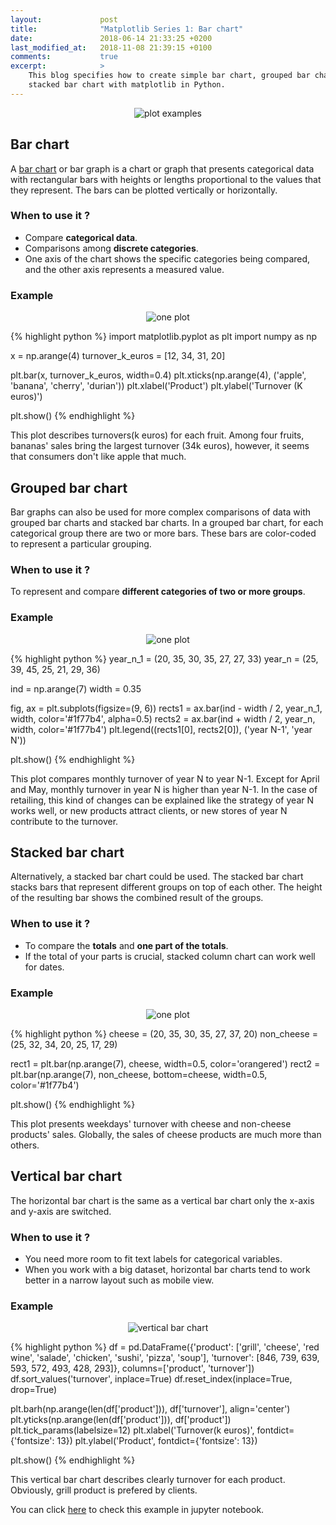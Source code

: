 ```yaml
---
layout:             post
title:              "Matplotlib Series 1: Bar chart"
date:               2018-06-14 21:33:25 +0200
last_modified_at:   2018-11-08 21:39:15 +0100
comments:           true
excerpt:            >
    This blog specifies how to create simple bar chart, grouped bar chart and
    stacked bar chart with matplotlib in Python.
---
```


<p align="center">
  <img alt="plot examples"
  src="{{ site.baseurl }}/images/20181102-matplotlib-series.png
"/>
</p>

## Bar chart
A [bar chart][bar chart] or bar graph is a chart or graph that presents
categorical data with rectangular bars with heights or lengths proportional to
the values that they represent. The bars can be plotted vertically or
horizontally.

### When to use it ?
- Compare **categorical data**.
- Comparisons among **discrete categories**.
- One axis of the chart shows the specific categories being compared, and the
other axis represents a measured value.

### Example
<p align="center">
  <img alt="one plot"
  src="{{ site.baseurl }}/images/20180614-bar-chart.png"/>
</p>

{% highlight python %}
import matplotlib.pyplot as plt
import numpy as np

x = np.arange(4)
turnover_k_euros = [12, 34, 31, 20]

plt.bar(x, turnover_k_euros, width=0.4)
plt.xticks(np.arange(4), ('apple', 'banana', 'cherry', 'durian'))
plt.xlabel('Product')
plt.ylabel('Turnover (K euros)')

plt.show()
{% endhighlight %}

This plot describes turnovers(k euros) for each fruit. Among four fruits,
bananas' sales bring the largest turnover (34k euros), however, it seems that
consumers don't like apple that much.

## Grouped bar chart
Bar graphs can also be used for more complex comparisons of data with grouped
bar charts and stacked bar charts. In a grouped bar chart, for each categorical
group there are two or more bars. These bars are color-coded to represent a
particular grouping.

### When to use it ?
To represent and compare **different categories of two or more groups**.

### Example
<p align="center">
  <img alt="one plot"
  src="{{ site.baseurl }}/images/20180614-grp-bar-chart.png"/>
</p>

{% highlight python %}
year_n_1 = (20, 35, 30, 35, 27, 27, 33)
year_n = (25, 39, 45, 25, 21, 29, 36)

ind = np.arange(7)
width = 0.35

fig, ax = plt.subplots(figsize=(9, 6))
rects1 = ax.bar(ind - width / 2, year_n_1,
                width, color='#1f77b4', alpha=0.5)
rects2 = ax.bar(ind + width / 2, year_n,
                width, color='#1f77b4')
plt.legend((rects1[0], rects2[0]), ('year N-1', 'year N'))

plt.show()
{% endhighlight %}

This plot compares monthly turnover of year N to year N-1. Except for April and
May, monthly turnover in year N is higher than year N-1. In the case of
retailing, this kind of changes can be explained like the strategy of year N
works well, or new products attract clients, or new stores of year N contribute
to the turnover.

## Stacked bar chart
Alternatively, a stacked bar chart could be used. The stacked bar chart stacks
bars that represent different groups on top of each other. The height of the
resulting bar shows the combined result of the groups.

### When to use it ?
- To compare the **totals** and **one part of the totals**.
- If the total of your parts is crucial, stacked column chart can work well for
dates.

### Example
<p align="center">
  <img alt="one plot"
  src="{{ site.baseurl }}/images/20180614-stacked-bar-chart.png"/>
</p>

{% highlight python %}
cheese = (20, 35, 30, 35, 27, 37, 20)
non_cheese = (25, 32, 34, 20, 25, 17, 29)

rect1 = plt.bar(np.arange(7), cheese,
                width=0.5, color='orangered')
rect2 = plt.bar(np.arange(7), non_cheese,
                bottom=cheese, width=0.5, color='#1f77b4')

plt.show()
{% endhighlight %}

This plot presents weekdays' turnover with cheese and non-cheese products' sales.
Globally, the sales of cheese products are much more than others.

## Vertical bar chart
The horizontal bar chart is the same as a vertical bar chart only the x-axis and
y-axis are switched.

### When to use it ?
- You need more room to fit text labels for categorical variables.
- When you work with a big dataset, horizontal bar charts tend to work better in
a narrow layout such as mobile view.

### Example
<p align="center">
  <img alt="vertical bar chart"
  src="{{ site.baseurl }}/images/20180614-vertical-bar-chart.png"/>
</p>

{% highlight python %}
df = pd.DataFrame({'product': ['grill', 'cheese', 'red wine', 'salade',
                               'chicken', 'sushi', 'pizza', 'soup'],
                   'turnover': [846, 739, 639, 593, 572, 493, 428, 293]},
                  columns=['product', 'turnover'])
df.sort_values('turnover', inplace=True)
df.reset_index(inplace=True, drop=True)

plt.barh(np.arange(len(df['product'])), df['turnover'], align='center')
plt.yticks(np.arange(len(df['product'])), df['product'])
plt.tick_params(labelsize=12)
plt.xlabel('Turnover(k euros)', fontdict={'fontsize': 13})
plt.ylabel('Product', fontdict={'fontsize': 13})

plt.show()
{% endhighlight %}

This vertical bar chart describes clearly turnover for each product. Obviously,
grill product is prefered by clients.

You can click [here][notebook] to check this example in jupyter notebook.

[bar chart]: https://en.wikipedia.org/wiki/Bar_chart
[notebook]: https://github.com/jingwen-z/python-playground/blob/master/plotting_and_visualization/bar_chart.ipynb
